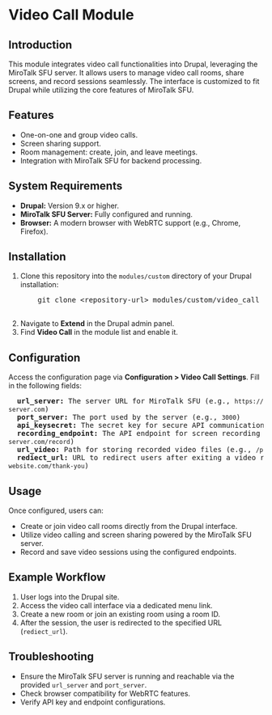 <h1>Video Call Module</h1>

<h2>Introduction</h2>
<p>
  This module integrates video call functionalities into Drupal, leveraging the MiroTalk SFU server. 
  It allows users to manage video call rooms, share screens, and record sessions seamlessly. 
  The interface is customized to fit Drupal while utilizing the core features of MiroTalk SFU.
</p>

<h2>Features</h2>
<ul>
  <li>One-on-one and group video calls.</li>
  <li>Screen sharing support.</li>
  <li>Room management: create, join, and leave meetings.</li>
  <li>Integration with MiroTalk SFU for backend processing.</li>
</ul>

<h2>System Requirements</h2>
<ul>
  <li><strong>Drupal:</strong> Version 9.x or higher.</li>
  <li><strong>MiroTalk SFU Server:</strong> Fully configured and running.</li>
  <li><strong>Browser:</strong> A modern browser with WebRTC support (e.g., Chrome, Firefox).</li>
</ul>

<h2>Installation</h2>
<ol>
  <li>Clone this repository into the <code>modules/custom</code> directory of your Drupal installation:</li>
  <pre>
    git clone &lt;repository-url&gt; modules/custom/video_call
  </pre>
  <li>Navigate to <strong>Extend</strong> in the Drupal admin panel.</li>
  <li>Find <strong>Video Call</strong> in the module list and enable it.</li>
</ol>

<h2>Configuration</h2>
<p>
  Access the configuration page via <strong>Configuration &gt; Video Call Settings</strong>. Fill in the following fields:
</p>
<pre>
  <strong>url_server:</strong> The server URL for MiroTalk SFU (e.g., <code>https://your-server.com</code>)  
  <strong>port_server:</strong> The port used by the server (e.g., <code>3000</code>)  
  <strong>api_keysecret:</strong> The secret key for secure API communication  
  <strong>recording_endpoint:</strong> The API endpoint for screen recording (e.g., <code>https://your-server.com/record</code>)  
  <strong>url_video:</strong> Path for storing recorded video files (e.g., <code>/path/to/videos</code>)  
  <strong>rediect_url:</strong> URL to redirect users after exiting a video room (e.g., <code>https://your-website.com/thank-you</code>)  
</pre>

<h2>Usage</h2>
<p>
  Once configured, users can:
</p>
<ul>
  <li>Create or join video call rooms directly from the Drupal interface.</li>
  <li>Utilize video calling and screen sharing powered by the MiroTalk SFU server.</li>
  <li>Record and save video sessions using the configured endpoints.</li>
</ul>

<h2>Example Workflow</h2>
<ol>
  <li>User logs into the Drupal site.</li>
  <li>Access the video call interface via a dedicated menu link.</li>
  <li>Create a new room or join an existing room using a room ID.</li>
  <li>After the session, the user is redirected to the specified URL (<code>rediect_url</code>).</li>
</ol>

<h2>Troubleshooting</h2>
<ul>
  <li>Ensure the MiroTalk SFU server is running and reachable via the provided <code>url_server</code> and <code>port_server</code>.</li>
  <li>Check browser compatibility for WebRTC features.</li>
  <li>Verify API key and endpoint configurations.</li>
</ul>